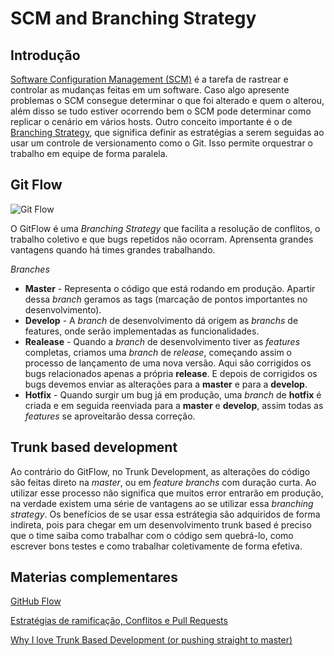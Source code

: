 # SCM and Branching Strategy


## Introdução

[Software Configuration Management (SCM)](https://en.wikipedia.org/wiki/Software_configuration_management) é a tarefa de rastrear e controlar as mudanças feitas em um software. Caso algo apresente problemas o SCM consegue determinar o que foi alterado e quem o alterou, além disso se tudo estiver ocorrendo bem o SCM pode determinar como replicar o cenário em vários hosts. Outro conceito importante é o de [Branching Strategy](https://www.perforce.com/blog/vcs/best-branching-strategies-high-velocity-development#:~:text=Branching%20strategies%20%E2%80%94%20like%20feature%20branching,the%20feedback%20they%20need%20quickly.), que significa definir as estratégias a serem seguidas ao usar um controle de versionamento como o Git. Isso permite orquestrar o trabalho em equipe de forma paralela.


## Git Flow

![Git Flow](https://miro.medium.com/max/700/1*9yJY7fyscWFUVRqnx0BM6A.png)

O GitFlow é uma *Branching Strategy* que facilita a resolução de conflitos, o trabalho coletivo e que bugs repetidos não ocorram. Aprensenta grandes vantagens quando há times grandes trabalhando.

*Branches*
* **Master** - Representa o código que está rodando em produção. Apartir dessa *branch* geramos as tags (marcação de pontos importantes no desenvolvimento).
* **Develop** - A *branch* de desenvolvimento dá origem as *branchs* de features, onde serão implementadas as funcionalidades.
* **Realease** - Quando a *branch* de desenvolvimento tiver as *features* completas, criamos uma *branch* de *release*, começando assim o processo de lançamento de uma nova versão. Aqui são corrigidos os bugs relacionados apenas a própria **release**. E depois de corrigidos os bugs devemos enviar as alterações para a **master** e para a **develop**.
* **Hotfix** - Quando surgir um bug já em produção, uma *branch* de **hotfix** é criada e em seguida reenviada para a **master** e **develop**, assim todas as *features* se aproveitarão dessa correção.


## Trunk based development 

Ao contrário do GitFlow, no Trunk Development, as alterações do código são feitas direto na *master*, ou em *feature branchs* com duração curta. Ao utilizar esse processo não significa que muitos error entrarão em produção, na verdade existem uma série de vantagens ao se utilizar essa *branching strategy*. Os benefícios de se usar essa estrátegia são adquiridos de forma indireta, pois para chegar em um desenvolvimento trunk based é preciso que o time saiba como trabalhar com o código sem quebrá-lo, como escrever bons testes e como trabalhar coletivamente de forma efetiva.


## Materias complementares

[GitHub Flow](http://scottchacon.com/2011/08/31/github-flow.html)

[Estratégias de ramificação, Conflitos e Pull Requests](https://www.alura.com.br/curso-online-git-github-branching-conflitos-pull-requests)

[Why I love Trunk Based Development (or pushing straight to master)](https://medium.com/@mattia.battiston/why-i-love-trunk-based-development-641fcf0b94a0)